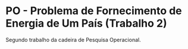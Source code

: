 # PO - Problema de Fornecimento de Energia de Um País (Trabalho 2)
Segundo trabalho da cadeira de Pesquisa Operacional.
